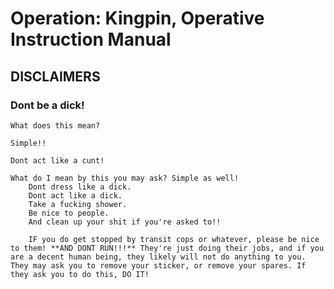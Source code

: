 # Operation: Kingpin, Operative Instruction Manual

## **DISCLAIMERS**

###	Dont be a dick!
	What does this mean?

	Simple!!

	Dont act like a cunt!

	What do I mean by this you may ask? Simple as well! 
		Dont dress like a dick.
		Dont act like a dick.
		Take a fucking shower.
		Be nice to people.
		And clean up your shit if you're asked to!!

		IF you do get stopped by transit cops or whatever, please be nice to them! **AND DONT RUN!!!** They're just doing their jobs, and if you are a decent human being, they likely will not do anything to you. They may ask you to remove your sticker, or remove your spares. If they ask you to do this, DO IT!